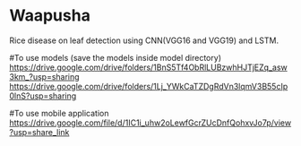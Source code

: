 # Waapusha
Rice disease on leaf detection using CNN(VGG16 and VGG19) and LSTM.

#To use models (save the models inside model directory)
https://drive.google.com/drive/folders/1BnS5Tf4ObRlLUBzwhHJTjEZq_asw3km_?usp=sharing
https://drive.google.com/drive/folders/1Lj_YWkCaTZDgRdVn3lqmV3B55cIp0lnS?usp=sharing

#To use mobile application
https://drive.google.com/file/d/1IC1i_uhw2oLewfGcrZUcDnfQohxvJo7p/view?usp=share_link
